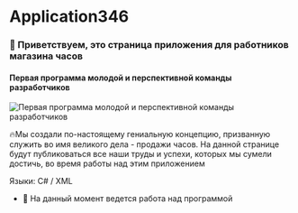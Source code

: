 # Application346
### 👋 Приветствуем, это страница приложения для работников магазина часов
#### Первая программа молодой и перспективной команды разработчиков
![Первая программа молодой и перспективной команды разработчиков](http://cdn.shopify.com/s/files/1/0624/5777/4285/articles/cristiano-ronaldo-and-his-watch-collection-1668177972320.jpg?v=1671176556)

🔥Мы создали по-настоящему гениальную концепцию, призванную служить во имя великого дела - продажи часов.
На данной странице будут публиковаться все наши труды и успехи, которых мы сумели достичь, во время работы над этим приложением

Языки: C# / XML

- 🔭 На данный момент ведется работа над программой




